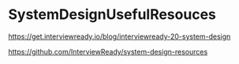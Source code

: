 # SystemDesignUsefulResouces

https://get.interviewready.io/blog/interviewready-20-system-design

https://github.com/InterviewReady/system-design-resources
